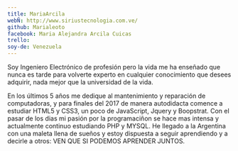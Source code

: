 ```yaml
---
title: MariaArcila
webÑ: http://www.siriustecnologia.com.ve/ 
github: Marialeoto
facebook: Maria Alejandra Arcila Cuicas
trello: 
soy-de: Venezuela
---
```


Soy Ingeniero Electrónico de profesión pero la vida me ha enseñado que nunca es tarde para volverte experto en cualquier conocimiento que desees adquirir, nada mejor que la universidad de la vida. 

En los últimos 5 años me dedique al mantenimiento y reparación de computadoras, y para finales del 2017 de manera autodidacta comence a estudiar HTML5 y CSS3, un poco de JavaScript, Jquery y Boopstrat.
Con el pasar de los dias mi pasión por la programaciñon se hace mas intensa y actualmente continuo estudiando PHP y MYSQL. He llegado a la Argentina con una maleta llena de sueños y estoy dispuesta a seguir aprendiendo y a decirle a otros: VEN QUE SI PODEMOS APRENDER JUNTOS.
